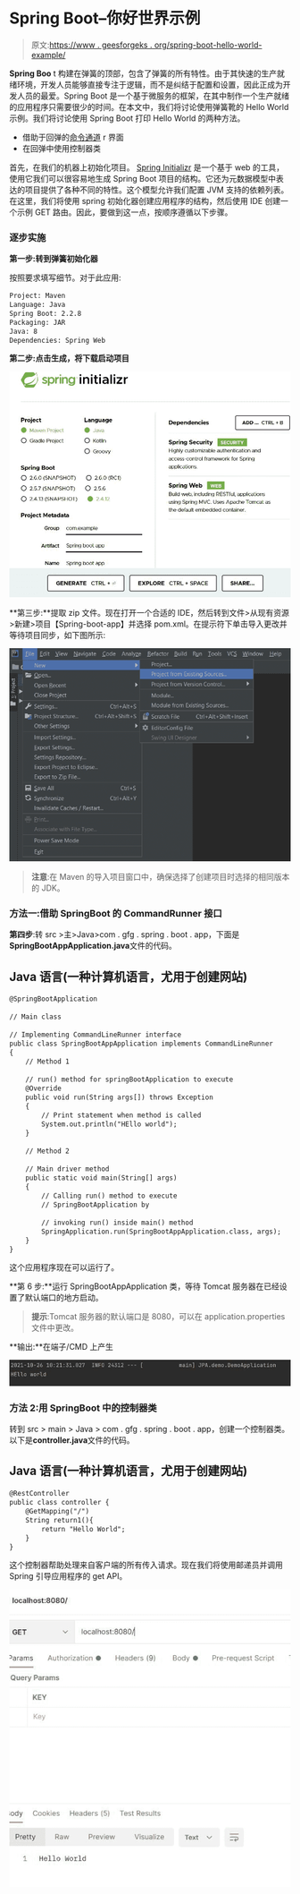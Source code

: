 # Spring Boot–你好世界示例

> 原文:[https://www . geesforgeks . org/spring-boot-hello-world-example/](https://www.geeksforgeeks.org/spring-boot-hello-world-example/)

**Spring Boo** t 构建在弹簧的顶部，包含了弹簧的所有特性。由于其快速的生产就绪环境，开发人员能够直接专注于逻辑，而不是纠结于配置和设置，因此正成为开发人员的最爱。Spring Boot 是一个基于微服务的框架，在其中制作一个生产就绪的应用程序只需要很少的时间。在本文中，我们将讨论使用弹簧靴的 Hello World 示例。我们将讨论使用 Spring Boot 打印 Hello World 的两种方法。

*   借助于回弹的[命令通道](https://www.geeksforgeeks.org/what-is-command-line-runner-interface-in-spring-boot/) r 界面
*   在回弹中使用控制器类

首先，在我们的机器上初始化项目。 [Spring Initializr](https://www.geeksforgeeks.org/spring-initializr/) 是一个基于 web 的工具，使用它我们可以很容易地生成 Spring Boot 项目的结构。它还为元数据模型中表达的项目提供了各种不同的特性。这个模型允许我们配置 JVM 支持的依赖列表。在这里，我们将使用 spring 初始化器创建应用程序的结构，然后使用 IDE 创建一个示例 GET 路由。因此，要做到这一点，按顺序遵循以下步骤。

### 逐步实施

**第一步:转到弹簧初始化器**

按照要求填写细节。对于此应用:

```
Project: Maven
Language: Java
Spring Boot: 2.2.8
Packaging: JAR
Java: 8
Dependencies: Spring Web
```

**第二步:点击生成，将下载启动项目**

![](img/56491d5b07a7b31cc96ea9c9aeadbeef.png)

**第三步:**提取 zip 文件。现在打开一个合适的 IDE，然后转到文件>从现有资源>新建>项目【Spring-boot-app】并选择 pom.xml。在提示符下单击导入更改并等待项目同步，如下图所示:

![](img/938bf65050c80f1ce86dbf17ba3d2b23.png)

> **注意**:在 Maven 的导入项目窗口中，确保选择了创建项目时选择的相同版本的 JDK。

### 方法一:借助 SpringBoot 的 CommandRunner 接口

**第四步**:转 src >主>Java>com . gfg . spring . boot . app，下面是**SpringBootAppApplication.java**文件的代码。

## Java 语言(一种计算机语言，尤用于创建网站)

```
@SpringBootApplication

// Main class

// Implementing CommandLineRunner interface
public class SpringBootAppApplication implements CommandLineRunner
{
    // Method 1

    // run() method for springBootApplication to execute
    @Override
    public void run(String args[]) throws Exception
    {
        // Print statement when method is called
        System.out.println("HEllo world");
    }

    // Method 2

    // Main driver method
    public static void main(String[] args)
    {
        // Calling run() method to execute
        // SpringBootApplication by

        // invoking run() inside main() method
        SpringApplication.run(SpringBootAppApplication.class, args);
    }
}
```

这个应用程序现在可以运行了。

**第 6 步:**运行 SpringBootAppApplication 类，等待 Tomcat 服务器在已经设置了默认端口的地方启动。

> **提示**:Tomcat 服务器的默认端口是 8080，可以在 application.properties 文件中更改。

**输出:**在端子/CMD 上产生

![](img/3c91a69cb276e5eb9017228929450e5d.png)

### 方法 2:用 SpringBoot 中的控制器类

转到 src > main > Java > com . gfg . spring . boot . app，创建一个控制器类。以下是**controller.java**文件的代码。

## Java 语言(一种计算机语言，尤用于创建网站)

```
@RestController
public class controller {
    @GetMapping("/")
    String return1(){
        return "Hello World";
    }
}
```

这个控制器帮助处理来自客户端的所有传入请求。现在我们将使用邮递员并调用 Spring 引导应用程序的 get API。

![](img/9784d38fe0aa2ea763f63dd3ed011c88.png)
